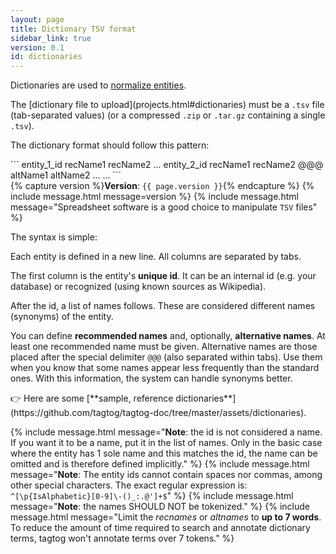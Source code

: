 ```yaml
---
layout: page
title: Dictionary TSV format
sidebar_link: true
version: 0.1
id: dictionaries
---
```


<div class="two-third-col">
  <p>Dictionaries are used to <a href="/webeditor.html#annotation-types">normalize entities</a>.</p>
  <p markdown="1">The [dictionary file to upload](projects.html#dictionaries) must be a <code>.tsv</code> file (tab-separated values) (or a compressed <code>.zip</code> or <code>.tar.gz</code> containing a single <code>.tsv</code>).</p>
  <p>The dictionary format should follow this pattern:</p>

  <div markdown="1">
  ```
  entity_1_id    recName1    recName2    ...
  entity_2_id    recName1    recName2    @@@    altName1    altName2    ...
  ...
  ```
</div>


</div>
<div class="one-third-col">
  {% capture version %}<strong>Version</strong>: <code>{{ page.version }}</code>{% endcapture %}
  {% include message.html message=version %}
  {% include message.html message="Spreadsheet software is a good choice to manipulate <code>TSV</code> files" %}
</div>


<div class="two-third-col">
  <p>The syntax is simple:</p>
  <p class="list-item"><span class="list-item-1"></span>Each entity is defined in a new line. All columns are separated by tabs.</p>
  <p class="list-item"><span class="list-item-2"></span>The first column is the entity's <strong>unique id</strong>. It can be an internal id (e.g. your database) or recognized (using known sources as Wikipedia).</p>
  <p class="list-item"><span class="list-item-3"></span>After the id, a list of names follows. These are considered different names (synonyms) of the entity.</p>
  <p class="list-item"><span class="list-item-4"></span>You can define <strong>recommended names</strong> and, optionally, <strong>alternative names</strong>. At least one recommended name must be given. Alternative names are those placed after the special delimiter <code>@@@</code> (also separated within tabs). Use them when you know that some names appear less frequently than the standard ones. With this information, the system can handle synonyms better.</p>

  <p markdown="1">👉 Here are some [**sample, reference dictionaries**](https://github.com/tagtog/tagtog-doc/tree/master/assets/dictionaries).</p>

</div>
<div class="one-third-col">
  {% include message.html message="<strong>Note</strong>: the id is not considered a name. If you want it to be a name, put it in the list of names. Only in the basic case where the entity has 1 sole name and this matches the id, the name can be omitted and is therefore defined implicitly." %}
  {% include message.html message="<strong>Note</strong>: The entity ids cannot contain spaces nor commas, among other special characters. The exact regular expression is: <code>^[\p{IsAlphabetic}[0-9]\-()_:.@']+$</code>" %}
  {% include message.html message="<strong>Note</strong>: the names SHOULD NOT be tokenized." %}
  {% include message.html message="Limit the <i>recnames</i> or <i>altnames</i> to <strong>up to 7 words</strong>. To reduce the amount of time required to search and annotate dictionary terms, tagtog won't annotate terms over 7 tokens." %}
</div>
